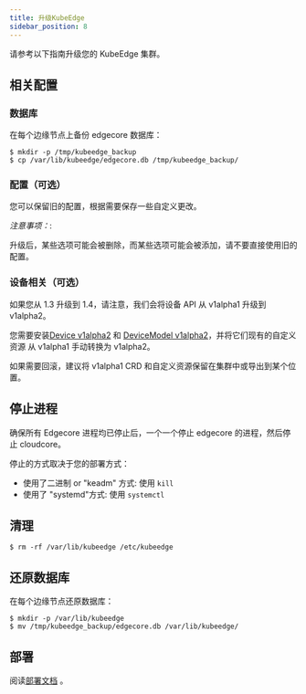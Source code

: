 ```yaml
---
title: 升级KubeEdge
sidebar_position: 8
---
```


请参考以下指南升级您的 KubeEdge 集群。

## 相关配置

### 数据库

在每个边缘节点上备份 edgecore 数据库：

```
$ mkdir -p /tmp/kubeedge_backup
$ cp /var/lib/kubeedge/edgecore.db /tmp/kubeedge_backup/
```

### 配置（可选）

您可以保留旧的配置，根据需要保存一些自定义更改。

_注意事项：_:

升级后，某些选项可能会被删除，而某些选项可能会被添加，请不要直接使用旧的配置。

### 设备相关（可选）

如果您从 1.3 升级到 1.4，请注意，我们会将设备 API 从 v1alpha1 升级到 v1alpha2。

您需要安装[Device v1alpha2](https://github.com/kubeedge/kubeedge/blob/release-1.4/build/crds/devices/devices_v1alpha2_device.yaml) 和 [DeviceModel v1alpha2](https://github.com/kubeedge/kubeedge/blob/release-1.4/build/crds/devices/devices_v1alpha2_devicemodel.yaml)，并将它们现有的自定义资源 从 v1alpha1 手动转换为 v1alpha2。

如果需要回滚，建议将 v1alpha1 CRD 和自定义资源保留在集群中或导出到某个位置。

## 停止进程

确保所有 Edgecore 进程均已停止后，一个一个停止 edgecore 的进程，然后停止 cloudcore。

停止的方式取决于您的部署方式：

- 使用了二进制 or "keadm" 方式: 使用 `kill`
- 使用了 "systemd"方式: 使用 `systemctl`

## 清理

```
$ rm -rf /var/lib/kubeedge /etc/kubeedge
```

## 还原数据库

在每个边缘节点还原数据库：

```
$ mkdir -p /var/lib/kubeedge
$ mv /tmp/kubeedge_backup/edgecore.db /var/lib/kubeedge/
```

## 部署

阅读[部署文档](./install-with-keadm) 。
